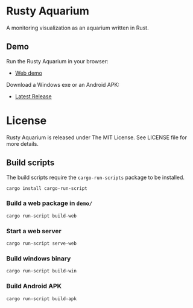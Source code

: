 Rusty Aquarium
==============

A monitoring visualization as an aquarium written in Rust.

Demo
----

Run the Rusty Aquarium in your browser:

 * [Web demo](https://ollej.github.io/rusty-aquarium/demo/)

Download a Windows exe or an Android APK:

 * [Latest Release](https://github.com/ollej/rusty-aquarium/releases/latest)

License
=======

Rusty Aquarium is released under The MIT License. See LICENSE file for more details.

Build scripts
-------------

The build scripts require the `cargo-run-scripts` package to be installed.

```
cargo install cargo-run-script
```

### Build a web package in `demo/`
```
cargo run-script build-web
```

### Start a web server
```
cargo run-script serve-web
```

### Build windows binary
```
cargo run-script build-win
```

### Build Android APK
```
cargo run-script build-apk
```

